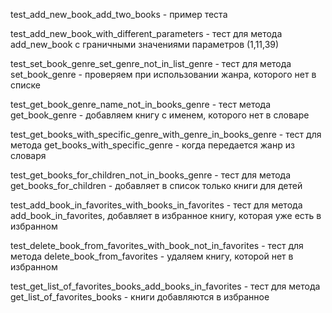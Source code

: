 test_add_new_book_add_two_books - пример теста

test_add_new_book_with_different_parameters - тест для метода add_new_book с граничными значениями параметров (1,11,39)

test_set_book_genre_set_genre_not_in_list_genre - тест для метода set_book_genre - проверяем при использовании жанра, которого нет в списке

test_get_book_genre_name_not_in_books_genre - тест метода get_book_genre - добавляем книгу с именем, которого нет в словаре

test_get_books_with_specific_genre_with_genre_in_books_genre - тест для метода get_books_with_specific_genre - когда передается жанр из словаря

test_get_books_for_children_not_in_books_genre - тест для метода get_books_for_children - добавляет в список только книги для детей

test_add_book_in_favorites_with_books_in_favorites - тест для метода add_book_in_favorites, добавляет в избранное книгу, которая уже есть в избранном

test_delete_book_from_favorites_with_book_not_in_favorites - тест для метода delete_book_from_favorites - удаляем книгу, которой нет в избранном

test_get_list_of_favorites_books_add_books_in_favorites - тест для метода get_list_of_favorites_books - книги добавляются в избранное
